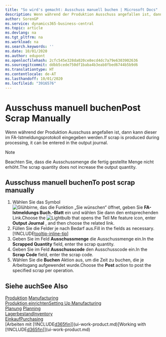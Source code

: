 ```yaml
---
title: "So wird's gemacht: Ausschuss manuell buchen | Microsoft Docs"
description: Wenn während der Produktion Ausschuss angefallen ist, dann kann dieser im FA-Istmeldungsprotokoll eingegeben werden. Beachten Sie, dass die Ausschussmenge die fertig gestellte Menge nicht erhöht.
author: SorenGP
ms.service: dynamics365-business-central
ms.topic: article
ms.devlang: na
ms.tgt_pltfrm: na
ms.workload: na
ms.search.keywords: ''
ms.date: 10/01/2020
ms.author: edupont
ms.openlocfilehash: 2cfc545e328da020ce8ecd4dc7a79e6303902636
ms.sourcegitcommit: ddbb5cede750df1baba4b3eab8fbed6744b5b9d6
ms.translationtype: HT
ms.contentlocale: de-AT
ms.lasthandoff: 10/01/2020
ms.locfileid: "3916576"
---
```

# <a name="post-scrap-manually"></a><span data-ttu-id="c56ce-104">Ausschuss manuell buchen</span><span class="sxs-lookup"><span data-stu-id="c56ce-104">Post Scrap Manually</span></span>
<span data-ttu-id="c56ce-105">Wenn während der Produktion Ausschuss angefallen ist, dann kann dieser im FA-Istmeldungsprotokoll eingegeben werden.</span><span class="sxs-lookup"><span data-stu-id="c56ce-105">If scrap is produced during processing, it can be entered in the output journal.</span></span> 

> [!NOTE]
> <span data-ttu-id="c56ce-106">Beachten Sie, dass die Ausschussmenge die fertig gestellte Menge nicht erhöht.</span><span class="sxs-lookup"><span data-stu-id="c56ce-106">The scrap quantity does not increase the output quantity.</span></span>  

## <a name="to-post-scrap-manually"></a><span data-ttu-id="c56ce-107">Ausschuss manuell buchen</span><span class="sxs-lookup"><span data-stu-id="c56ce-107">To post scrap manually</span></span>  
1. <span data-ttu-id="c56ce-108">Wählen Sie das Symbol ![Glühbirne, das die Funktion „Sie wünschen“ öffnet](media/ui-search/search_small.png "Tell Me-Funktion"), geben Sie **FA-Istmeldungs Buch.-Blatt** ein und wählen Sie dann den entsprechenden Link.</span><span class="sxs-lookup"><span data-stu-id="c56ce-108">Choose the ![Lightbulb that opens the Tell Me feature](media/ui-search/search_small.png "Tell me what you want to do") icon, enter **Output Journal** , and then choose the related link.</span></span>  
2. <span data-ttu-id="c56ce-109">Füllen Sie die Felder je nach Bedarf aus.</span><span class="sxs-lookup"><span data-stu-id="c56ce-109">Fill in the fields as necessary.</span></span> [!INCLUDE[tooltip-inline-tip](includes/tooltip-inline-tip_md.md)]  
3. <span data-ttu-id="c56ce-110">Geben Sie im Feld **Ausschussmenge** die Ausschussmenge ein.</span><span class="sxs-lookup"><span data-stu-id="c56ce-110">In the **Scrapped Quantity** field, enter the scrap quantity.</span></span>  
4. <span data-ttu-id="c56ce-111">Geben Sie im Feld **Ausschusscode** den Ausschusscode ein.</span><span class="sxs-lookup"><span data-stu-id="c56ce-111">In the **Scrap Code** field, enter the scrap code.</span></span>  
5. <span data-ttu-id="c56ce-112">Wählen Sie die **Buchen** Aktion aus, um die Zeit zu buchen, die je Arbeitsgang aufgewendet wurde.</span><span class="sxs-lookup"><span data-stu-id="c56ce-112">Choose the **Post** action to post the specified scrap per operation.</span></span>  

## <a name="see-also"></a><span data-ttu-id="c56ce-113">Siehe auch</span><span class="sxs-lookup"><span data-stu-id="c56ce-113">See Also</span></span>  
<span data-ttu-id="c56ce-114">[Produktion](production-manage-manufacturing.md)  </span><span class="sxs-lookup"><span data-stu-id="c56ce-114">[Manufacturing](production-manage-manufacturing.md)  </span></span>  
[<span data-ttu-id="c56ce-115">Produktion einrichten</span><span class="sxs-lookup"><span data-stu-id="c56ce-115">Setting Up Manufacturing</span></span>](production-configure-production-processes.md)  
<span data-ttu-id="c56ce-116">[Planung](production-planning.md)    </span><span class="sxs-lookup"><span data-stu-id="c56ce-116">[Planning](production-planning.md)    </span></span>  
[<span data-ttu-id="c56ce-117">Lagerbestand</span><span class="sxs-lookup"><span data-stu-id="c56ce-117">Inventory</span></span>](inventory-manage-inventory.md)  
[<span data-ttu-id="c56ce-118">Einkauf</span><span class="sxs-lookup"><span data-stu-id="c56ce-118">Purchasing</span></span>](purchasing-manage-purchasing.md)  
<span data-ttu-id="c56ce-119">[Arbeiten mit [!INCLUDE[d365fin](includes/d365fin_md.md)]](ui-work-product.md)</span><span class="sxs-lookup"><span data-stu-id="c56ce-119">[Working with [!INCLUDE[d365fin](includes/d365fin_md.md)]](ui-work-product.md)</span></span>
